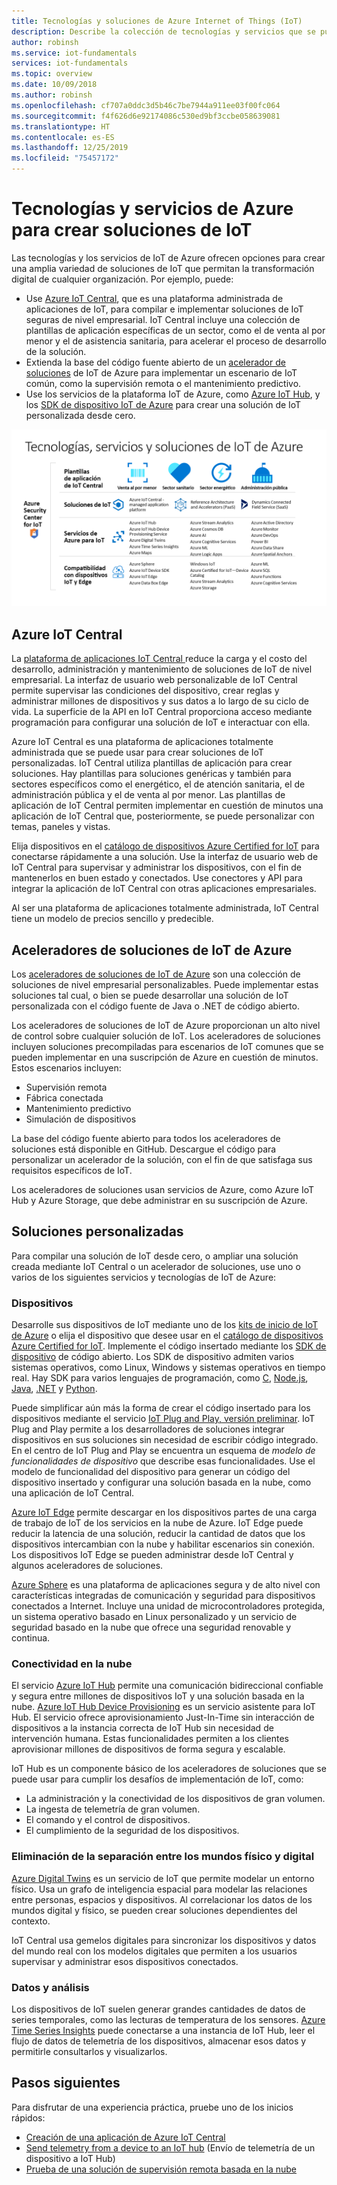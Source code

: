 ```yaml
---
title: Tecnologías y soluciones de Azure Internet of Things (IoT)
description: Describe la colección de tecnologías y servicios que se pueden usar para compilar una solución de IoT de Azure.
author: robinsh
ms.service: iot-fundamentals
services: iot-fundamentals
ms.topic: overview
ms.date: 10/09/2018
ms.author: robinsh
ms.openlocfilehash: cf707a0ddc3d5b46c7be7944a911ee03f00fc064
ms.sourcegitcommit: f4f626d6e92174086c530ed9bf3ccbe058639081
ms.translationtype: HT
ms.contentlocale: es-ES
ms.lasthandoff: 12/25/2019
ms.locfileid: "75457172"
---
```

# <a name="azure-technologies-and-services-for-creating-iot-solutions"></a>Tecnologías y servicios de Azure para crear soluciones de IoT

Las tecnologías y los servicios de IoT de Azure ofrecen opciones para crear una amplia variedad de soluciones de IoT que permitan la transformación digital de cualquier organización. Por ejemplo, puede:

- Use [Azure IoT Central](https://apps.azureiotcentral.com), que es una plataforma administrada de aplicaciones de IoT, para compilar e implementar soluciones de IoT seguras de nivel empresarial. IoT Central incluye una colección de plantillas de aplicación específicas de un sector, como el de venta al por menor y el de asistencia sanitaria, para acelerar el proceso de desarrollo de la solución.
- Extienda la base del código fuente abierto de un [acelerador de soluciones](https://www.azureiotsolutions.com) de IoT de Azure para implementar un escenario de IoT común, como la supervisión remota o el mantenimiento predictivo.
- Use los servicios de la plataforma IoT de Azure, como [Azure IoT Hub](../iot-hub/about-iot-hub.md), y los [SDK de dispositivo IoT de Azure](../iot-hub/iot-hub-devguide-sdks.md) para crear una solución de IoT personalizada desde cero.

![Tecnologías, servicios y soluciones de IoT de Azure](./media/iot-services-and-technologies/iot-technologies-services.png)

## <a name="azure-iot-central"></a>Azure IoT Central

La [plataforma de aplicaciones IoT Central ](https://apps.azureiotcentral.com) reduce la carga y el costo del desarrollo, administración y mantenimiento de soluciones de IoT de nivel empresarial. La interfaz de usuario web personalizable de IoT Central permite supervisar las condiciones del dispositivo, crear reglas y administrar millones de dispositivos y sus datos a lo largo de su ciclo de vida. La superficie de la API en IoT Central proporciona acceso mediante programación para configurar una solución de IoT e interactuar con ella.

Azure IoT Central es una plataforma de aplicaciones totalmente administrada que se puede usar para crear soluciones de IoT personalizadas. IoT Central utiliza plantillas de aplicación para crear soluciones. Hay plantillas para soluciones genéricas y también para sectores específicos como el energético, el de atención sanitaria, el de administración pública y el de venta al por menor. Las plantillas de aplicación de IoT Central permiten implementar en cuestión de minutos una aplicación de IoT Central que, posteriormente, se puede personalizar con temas, paneles y vistas.

Elija dispositivos en el [catálogo de dispositivos Azure Certified for IoT](https://catalog.azureiotsolutions.com) para conectarse rápidamente a una solución. Use la interfaz de usuario web de IoT Central para supervisar y administrar los dispositivos, con el fin de mantenerlos en buen estado y conectados. Use conectores y API para integrar la aplicación de IoT Central con otras aplicaciones empresariales.

Al ser una plataforma de aplicaciones totalmente administrada, IoT Central tiene un modelo de precios sencillo y predecible.

## <a name="azure-iot-solution-accelerators"></a>Aceleradores de soluciones de IoT de Azure

Los [aceleradores de soluciones de IoT de Azure](https://www.azureiotsolutions.com) son una colección de soluciones de nivel empresarial personalizables. Puede implementar estas soluciones tal cual, o bien se puede desarrollar una solución de IoT personalizada con el código fuente de Java o .NET de código abierto.

Los aceleradores de soluciones de IoT de Azure proporcionan un alto nivel de control sobre cualquier solución de IoT. Los aceleradores de soluciones incluyen soluciones precompiladas para escenarios de IoT comunes que se pueden implementar en una suscripción de Azure en cuestión de minutos. Estos escenarios incluyen:

  - Supervisión remota
  - Fábrica conectada
  - Mantenimiento predictivo
  - Simulación de dispositivos

La base del código fuente abierto para todos los aceleradores de soluciones está disponible en GitHub. Descargue el código para personalizar un acelerador de la solución, con el fin de que satisfaga sus requisitos específicos de IoT.

Los aceleradores de soluciones usan servicios de Azure, como Azure IoT Hub y Azure Storage, que debe administrar en su suscripción de Azure.

## <a name="custom-solutions"></a>Soluciones personalizadas

Para compilar una solución de IoT desde cero, o ampliar una solución creada mediante IoT Central o un acelerador de soluciones, use uno o varios de los siguientes servicios y tecnologías de IoT de Azure:

### <a name="devices"></a>Dispositivos

Desarrolle sus dispositivos de IoT mediante uno de los [kits de inicio de IoT de Azure](https://catalog.azureiotsolutions.com/kits) o elija el dispositivo que desee usar en el [catálogo de dispositivos Azure Certified for IoT](https://catalog.azureiotsolutions.com). Implemente el código insertado mediante los [SDK de dispositivo](../iot-hub/iot-hub-devguide-sdks.md) de código abierto. Los SDK de dispositivo admiten varios sistemas operativos, como Linux, Windows y sistemas operativos en tiempo real. Hay SDK para varios lenguajes de programación, como [C](https://github.com/Azure/azure-iot-sdk-c), [Node.js](https://github.com/Azure/azure-iot-sdk-node), [Java](https://github.com/Azure/azure-iot-sdk-java), [.NET](https://github.com/Azure/azure-iot-sdk-csharp) y [Python](https://github.com/Azure/azure-iot-sdk-python).

Puede simplificar aún más la forma de crear el código insertado para los dispositivos mediante el servicio [IoT Plug and Play, versión preliminar](../iot-pnp/overview-iot-plug-and-play.md). IoT Plug and Play permite a los desarrolladores de soluciones integrar dispositivos en sus soluciones sin necesidad de escribir código integrado. En el centro de IoT Plug and Play se encuentra un esquema de _modelo de funcionalidades de dispositivo_ que describe esas funcionalidades. Use el modelo de funcionalidad del dispositivo para generar un código del dispositivo insertado y configurar una solución basada en la nube, como una aplicación de IoT Central.

[Azure IoT Edge](../iot-edge/about-iot-edge.md) permite descargar en los dispositivos partes de una carga de trabajo de IoT de los servicios en la nube de Azure. IoT Edge puede reducir la latencia de una solución, reducir la cantidad de datos que los dispositivos intercambian con la nube y habilitar escenarios sin conexión. Los dispositivos IoT Edge se pueden administrar desde IoT Central y algunos aceleradores de soluciones.

[Azure Sphere](https://docs.microsoft.com/azure-sphere/product-overview/what-is-azure-sphere) es una plataforma de aplicaciones segura y de alto nivel con características integradas de comunicación y seguridad para dispositivos conectados a Internet. Incluye una unidad de microcontroladores protegida, un sistema operativo basado en Linux personalizado y un servicio de seguridad basado en la nube que ofrece una seguridad renovable y continua.

### <a name="cloud-connectivity"></a>Conectividad en la nube

El servicio [Azure IoT Hub](../iot-hub/about-iot-hub.md) permite una comunicación bidireccional confiable y segura entre millones de dispositivos IoT y una solución basada en la nube. [Azure IoT Hub Device Provisioning](../iot-dps/about-iot-dps.md) es un servicio asistente para IoT Hub. El servicio ofrece aprovisionamiento Just-In-Time sin interacción de dispositivos a la instancia correcta de IoT Hub sin necesidad de intervención humana. Estas funcionalidades permiten a los clientes aprovisionar millones de dispositivos de forma segura y escalable.

IoT Hub es un componente básico de los aceleradores de soluciones que se puede usar para cumplir los desafíos de implementación de IoT, como:

* La administración y la conectividad de los dispositivos de gran volumen.
* La ingesta de telemetría de gran volumen.
* El comando y el control de dispositivos.
* El cumplimiento de la seguridad de los dispositivos.

### <a name="bridging-the-gap-between-the-physical-and-digital-worlds"></a>Eliminación de la separación entre los mundos físico y digital

[Azure Digital Twins](../digital-twins/about-digital-twins.md) es un servicio de IoT que permite modelar un entorno físico. Usa un grafo de inteligencia espacial para modelar las relaciones entre personas, espacios y dispositivos. Al correlacionar los datos de los mundos digital y físico, se pueden crear soluciones dependientes del contexto.

IoT Central usa gemelos digitales para sincronizar los dispositivos y datos del mundo real con los modelos digitales que permiten a los usuarios supervisar y administrar esos dispositivos conectados.

### <a name="data-and-analytics"></a>Datos y análisis

Los dispositivos de IoT suelen generar grandes cantidades de datos de series temporales, como las lecturas de temperatura de los sensores. [Azure Time Series Insights](../time-series-insights/time-series-insights-overview.md) puede conectarse a una instancia de IoT Hub, leer el flujo de datos de telemetría de los dispositivos, almacenar esos datos y permitirle consultarlos y visualizarlos.

## <a name="next-steps"></a>Pasos siguientes

Para disfrutar de una experiencia práctica, pruebe uno de los inicios rápidos:

- [Creación de una aplicación de Azure IoT Central](../iot-central/core/quick-deploy-iot-central.md)
- [Send telemetry from a device to an IoT hub](../iot-hub/quickstart-send-telemetry-cli.md) (Envío de telemetría de un dispositivo a IoT Hub)
- [Prueba de una solución de supervisión remota basada en la nube](../iot-accelerators/quickstart-remote-monitoring-deploy.md)
